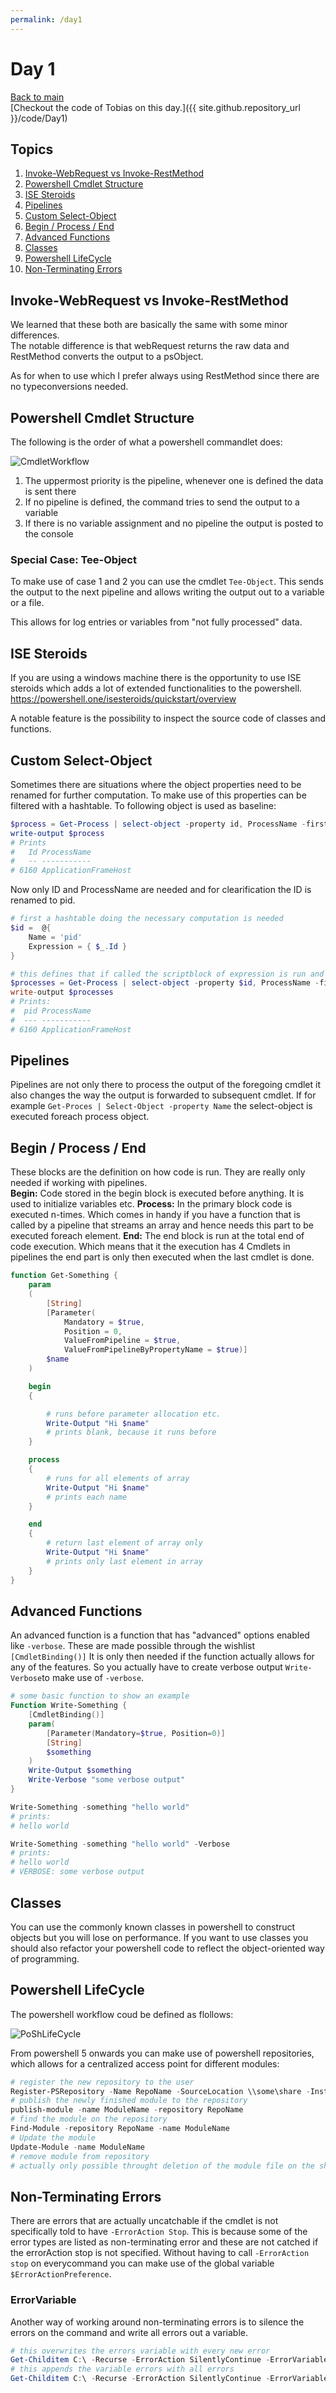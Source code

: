 ```yaml
---
permalink: /day1
---
```


# Day 1
[Back to main](/index)  
[Checkout the code of Tobias on this day.]({{ site.github.repository_url }}/code/Day1)

## Topics
1. [Invoke-WebRequest vs Invoke-RestMethod](#Invoke)
1. [Powershell Cmdlet Structure](#cmdletStructure)
1. [ISE Steroids](#steroids)
1. [Pipelines](#pipelines)
1. [Custom Select-Object](#select)
1. [Begin / Process / End](#FunctionWorkflow)
1. [Advanced Functions](#advFunctions)
1. [Classes](#classes)
1. [Powershell LifeCycle](#PoShLifeCycle)
1. [Non-Terminating Errors](#errorhandlig)

## Invoke-WebRequest vs Invoke-RestMethod <a name="Invoke"></a>
We learned that these both are basically the same with some minor differences.  
The notable difference is that webRequest returns the raw data and RestMethod converts the output to a psObject. 

As for when to use which I prefer always using RestMethod since there are no typeconversions needed. 

## Powershell Cmdlet Structure <a name="cmdletStructure"></a>  
The following is the order of what a powershell commandlet does: 


![CmdletWorkflow](/assets/images/Cmdlet_Workflow.png)

1. The uppermost priority is the pipeline, whenever one is defined the data is sent there
2. If no pipeline is defined, the command tries to send the output to a variable 
3. If there is no variable assignment and no pipeline the output is posted to the console

### Special Case: Tee-Object
To make use of case 1 and 2 you can use the cmdlet ```Tee-Object```. 
This sends the output to the next pipeline and allows writing the output out to a variable or a file. 

This allows for log entries or variables from "not fully processed" data. 

## ISE Steroids <a name="steroids"></a>
If you are using a windows machine there is the opportunity to use ISE steroids which adds a lot of extended functionalities to the powershell. 
https://powershell.one/isesteroids/quickstart/overview 

A notable feature is the possibility to inspect the source code of classes and functions. 

## Custom Select-Object <a name="select"></a>
Sometimes there are situations where the object properties need to be renamed for further computation. 
To make use of this properties can be filtered with a hashtable. 
To following object is used as baseline: 
```powershell
$process = Get-Process | select-object -property id, ProcessName -first 1 
write-output $process
# Prints
#   Id ProcessName         
#   -- -----------         
# 6160 ApplicationFrameHost
```

Now only ID and ProcessName are needed and for clearification the ID is renamed to pid. 
```powershell
# first a hashtable doing the necessary computation is needed
$id =  @{
    Name = 'pid'
    Expression = { $_.Id }
}

# this defines that if called the scriptblock of expression is run and the property is renamed
$processes = Get-Process | select-object -property $id, ProcessName -first 1
write-output $processes
# Prints:
#  pid ProcessName         
#  --- -----------         
# 6160 ApplicationFrameHost
```

## Pipelines <a name="pipelines"></a>
Pipelines are not only there to process the output of the foregoing cmdlet it also changes the way the output is forwarded to subsequent cmdlet. 
If for example ```Get-Proces | Select-Object -property Name``` the select-object is executed foreach process object. 

## Begin / Process / End <a name="FunctionWorkflow"></a>
These blocks are the definition on how code is run.
They are really only needed if working with pipelines.  
<b>Begin:</b> Code stored in the begin block is executed before anything. It is used to initialize variables etc. 
<b>Process:</b> In the primary block code is executed n-times. Which comes in handy if you have a function that is called by a pipeline that streams an array and hence needs this part to be executed foreach element. 
<b>End:</b> The end block is run at the total end of code execution. Which means that it the execution has 4 Cmdlets in pipelines the end part is only then executed when the last cmdlet is done. 

```powershell
function Get-Something { 
    param 
    (
        [String] 
        [Parameter(
            Mandatory = $true, 
            Position = 0, 
            ValueFromPipeline = $true, 
            ValueFromPipelineByPropertyName = $true)] 
        $name 
    ) 

    begin 
    { 

        # runs before parameter allocation etc.  
        Write-Output "Hi $name"  
        # prints blank, because it runs before 
    } 

    process 
    { 
        # runs for all elements of array  
        Write-Output "Hi $name" 
        # prints each name  
    } 

    end 
    { 
        # return last element of array only  
        Write-Output "Hi $name" 
        # prints only last element in array  
    }   
}
```

## Advanced Functions <a name="advFunctions"></a>
An advanced function is a function that has "advanced" options enabled like ```-verbose```. 
These are made possible through the wishlist ```[CmdletBinding()]``` 
It is only then needed if the function actually allows for any of the features. 
So you actually have to create verbose output ```Write-Verbose```to make use of ```-verbose```. 

```powershell
# some basic function to show an example
Function Write-Something {
    [CmdletBinding()]
    param(
        [Parameter(Mandatory=$true, Position=0)]
        [String]
        $something
    )
    Write-Output $something
    Write-Verbose "some verbose output"
}

Write-Something -something "hello world"
# prints:
# hello world

Write-Something -something "hello world" -Verbose
# prints:
# hello world
# VERBOSE: some verbose output
```

## Classes <a name="classes"></a>
You can use the commonly known classes in powershell to construct objects but you will lose on performance. 
If you want to use classes you should also refactor your powershell code to reflect the object-oriented way of programming. 

## Powershell LifeCycle <a name="PoShLifeCycle"></a>
The powershell workflow coud be defined as flollows: 

![PoShLifeCycle](/assets/images/PoSh_LifeCycle.png)

From powershell 5 onwards you can make use of powershell repositories, which allows for a centralized access point for different modules: 
```powershell
# register the new repository to the user
Register-PSRepository -Name RepoName -SourceLocation \\some\share -InstallationPolicy Trusted
# publish the newly finished module to the repository
publish-module -name ModuleName -repository RepoName
# find the module on the repository
Find-Module -repository RepoName -name ModuleName
# Update the module
Update-Module -name ModuleName 
# remove module from repository
# actually only possible throught deletion of the module file on the share
```

## Non-Terminating Errors <a name="errorhandlig"></a>
There are errors that are actually uncatchable if the cmdlet is not specifically told to have ```-ErrorAction Stop```. 
This is because some of the error types are listed as non-terminating error and these are not catched if the errorAction stop is not specified. 
Without having to call ```-ErrorAction stop``` on everycommand you can make use of the global variable ```$ErrorActionPreference```. 

### ErrorVariable
Another way of working around non-terminating errors is to silence the errors on the command and write all errors out a variable. 
```powershell
# this overwrites the errors variable with every new error
Get-Childitem C:\ -Recurse -ErrorAction SilentlyContinue -ErrorVariable errors
# this appends the variable errors with all errors
Get-Childitem C:\ -Recurse -ErrorAction SilentlyContinue -ErrorVariable +errors
```
